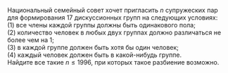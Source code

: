 Национальный семейный совет хочет пригласить $n$ супружеских пар для формирования 17 дискуссионных групп на следующих условиях:
 <br> 
(1) все члены каждой группы должны быть одинакового пола;
 <br> 
(2) количество человек в любых двух группах должно различаться не более чем на 1;
 <br> 
(3) в каждой группе должен быть хотя бы один человек;
 <br> 
(4) каждый человек должен быть в какой-нибудь группе. 
 <br> 
Найдите все такие $n \leq 1996$, при которых такое разбиение возможно.